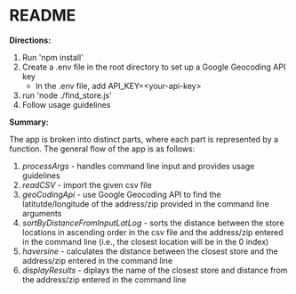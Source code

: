 # README

**Directions:**

1. Run 'npm install'
2. Create a .env file in the root directory to set up a Google Geocoding API key
   - In the .env file, add API_KEY=\<your-api-key\>
3. run 'node ./find_store.js'
4. Follow usage guidelines

**Summary:**

The app is broken into distinct parts, where each part is represented by a function. The general flow of the app is as follows:

1. _processArgs_ - handles command line input and provides usage guidelines
2. _readCSV_ - import the given csv file
3. _geoCodingApi_ - use Google Geocoding API to find the latitutde/longitude of the address/zip provided in the command line arguments
4. _sortByDistanceFromInputLatLog_ - sorts the distance between the store locations in ascending order in the csv file and the address/zip entered in the command line (i.e., the closest location will be in the 0 index)
5. _haversine_ - calculates the distance between the closest store and the address/zip entered in the command line
6. _displayResults_ - diplays the name of the closest store and distance from the address/zip entered in the command line
